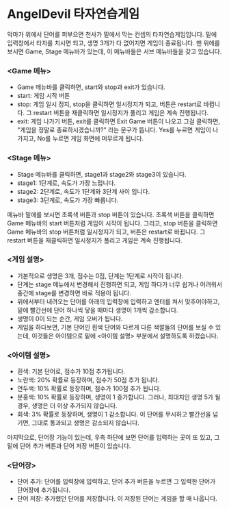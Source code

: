 # AngelDevil 타자연습게임
악마가 위에서 단어를 퍼부으면 천사가 밑에서 막는 컨셉의 타자연습게임입니다.
밑에 입력창에서 타자를 치시면 되고, 생명 3개가 다 없어지면 게임이 종료됩니다.
맨 위에를 보시면 Game, Stage 메뉴바가 있는데, 이 메뉴바들은 서브 메뉴바들을 갖고 있습니다.
   
### <Game 메뉴>
- Game 메뉴바를 클릭하면, start와 stop과 exit가 있습니다.
- start: 게임 시작 버튼
- stop: 게임 일시 정지, stop을 클릭하면 일시정지가 되고, 버튼은 restart로 바뀝니다. 그 restart 버튼을 재클릭하면 일시정지가 풀리고 게임은 계속 진행됩니다.
- exit: 게임 나가기 버튼, exit를 클릭하면 Exit Game 버튼이 나오고 그걸 클릭하면, "게임을 정말로 종료하시겠습니까?" 라는 문구가 뜹니다.
        Yes를 누르면 게임이 나가지고, No를 누르면 게임 화면에 머무르게 됩니다.
  
### <Stage 메뉴>
- Stage 메뉴바를 클릭하면, stage1과 stage2와 stage3이 있습니다.
- stage1: 1단계로, 속도가 가장 느립니다.
- stage2: 2단계로, 속도가 1단계와 3단계 사이 입니다.
- stage3: 3단계로, 속도가 가장 빠릅니다.
  
메뉴바 밑에를 보시면 초록색 버튼과 stop 버튼이 있습니다.
초록색 버튼을 클릭하면 Game 메뉴바의 start 버튼처럼 게임이 시작이 됩니다.
그리고, stop 버튼을 클릭하면 Game 메뉴바의 stop 버튼처럼 일시정지가 되고, 버튼은 restart로 바뀝니다. 그 restart 버튼을 재클릭하면 일시정지가 풀리고 게임은 계속 진행됩니다.
  
### <게임 설명>
- 기본적으로 생명은 3개, 점수는 0점, 단계는 1단계로 시작이 됩니다.
- 단계는 stage 메뉴에서 변경해서 진행하면 되고, 게임 하다가 너무 쉽거나 어려워서 중간에 stage를 변경하면 바로 적용이 됩니다.
- 위에서부터 내려오는 단어를 아래의 입력창에 입력하고 엔터를 쳐서 맞추어야하고, 밑에 빨간선에 단어 하나씩 닿을 때마다 생명이 1개씩 감소합니다.
- 생명이 0이 되는 순간, 게임 오버가 됩니다.
- 게임을 하다보면, 기본 단어인 흰색 단어와 다르게 다른 색깔들의 단어를 보실 수 있는데, 이것들은 아이템으로 밑에 <아이템 설명> 부분에서 설명하도록 하겠습니다.
  
### <아이템 설명>
- 흰색: 기본 단어로, 점수가 10점 추가됩니다.
- 노란색: 20% 확률로 등장하며, 점수가 50점 추가 됩니다.
- 연두색: 10% 확률로 등장하며, 점수가 100점 추가 됩니다.
- 분홍색: 10% 확률로 등장하며, 생명이 1 증가합니다. 그러나, 최대치인 생명 5가 될 경우, 생명은 더 이상 추가되지 않습니다.
- 회색: 3% 확률로 등장하며, 생명이 1 감소합니다. 이 단어를 무시하고 빨간선을 넘기면, 그대로 통과되고 생명은 감소되지 않습니다.
  
마지막으로, 단어장 기능이 있는데, 우측 하단에 보면 단어를 입력하는 곳이 또 있고, 그 밑에 단어 추가 버튼과 단어 저장 버튼이 있습니다.
  
### <단어장>
- 단어 추가: 단어를 입력창에 입력하고, 단어 추가 버튼을 누르면 그 입력한 단어가 단어장에 추가됩니다.
- 단어 저장: 추가했던 단어를 저장합니다. 이 저장된 단어는 게임을 할 때 나옵니다.
